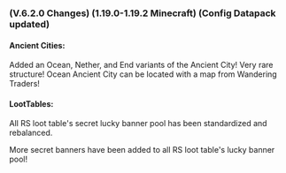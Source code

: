 ### **(V.6.2.0 Changes) (1.19.0-1.19.2 Minecraft) (Config Datapack updated)**

#### Ancient Cities:
Added an Ocean, Nether, and End variants of the Ancient City! Very rare structure!
 Ocean Ancient City can be located with a map from Wandering Traders!

#### LootTables:
All RS loot table's secret lucky banner pool has been standardized and rebalanced.

More secret banners have been added to all RS loot table's lucky banner pool!